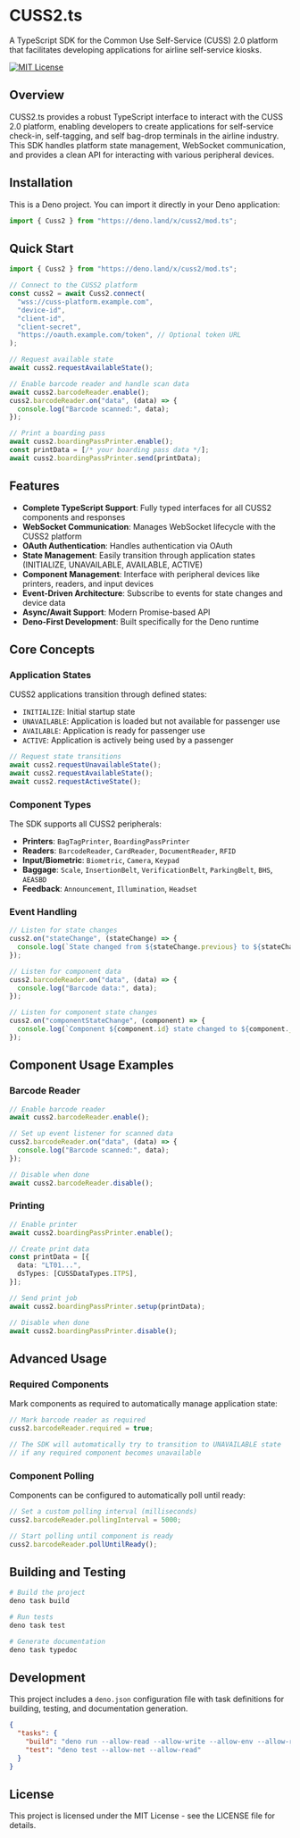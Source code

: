 # CUSS2.ts

A TypeScript SDK for the Common Use Self-Service (CUSS) 2.0 platform that facilitates developing applications for
airline self-service kiosks.

[![MIT License](https://img.shields.io/badge/License-MIT-blue.svg)](https://opensource.org/licenses/MIT)

## Overview

CUSS2.ts provides a robust TypeScript interface to interact with the CUSS 2.0 platform, enabling developers to create
applications for self-service check-in, self-tagging, and self bag-drop terminals in the airline industry. This SDK
handles platform state management, WebSocket communication, and provides a clean API for interacting with various
peripheral devices.

## Installation

This is a Deno project. You can import it directly in your Deno application:

```typescript
import { Cuss2 } from "https://deno.land/x/cuss2/mod.ts";
```

## Quick Start

```typescript
import { Cuss2 } from "https://deno.land/x/cuss2/mod.ts";

// Connect to the CUSS2 platform
const cuss2 = await Cuss2.connect(
  "wss://cuss-platform.example.com",
  "device-id",
  "client-id",
  "client-secret",
  "https://oauth.example.com/token", // Optional token URL
);

// Request available state
await cuss2.requestAvailableState();

// Enable barcode reader and handle scan data
await cuss2.barcodeReader.enable();
cuss2.barcodeReader.on("data", (data) => {
  console.log("Barcode scanned:", data);
});

// Print a boarding pass
await cuss2.boardingPassPrinter.enable();
const printData = [/* your boarding pass data */];
await cuss2.boardingPassPrinter.send(printData);
```

## Features

- **Complete TypeScript Support**: Fully typed interfaces for all CUSS2 components and responses
- **WebSocket Communication**: Manages WebSocket lifecycle with the CUSS2 platform
- **OAuth Authentication**: Handles authentication via OAuth
- **State Management**: Easily transition through application states (INITIALIZE, UNAVAILABLE, AVAILABLE, ACTIVE)
- **Component Management**: Interface with peripheral devices like printers, readers, and input devices
- **Event-Driven Architecture**: Subscribe to events for state changes and device data
- **Async/Await Support**: Modern Promise-based API
- **Deno-First Development**: Built specifically for the Deno runtime

## Core Concepts

### Application States

CUSS2 applications transition through defined states:

- `INITIALIZE`: Initial startup state
- `UNAVAILABLE`: Application is loaded but not available for passenger use
- `AVAILABLE`: Application is ready for passenger use
- `ACTIVE`: Application is actively being used by a passenger

```typescript
// Request state transitions
await cuss2.requestUnavailableState();
await cuss2.requestAvailableState();
await cuss2.requestActiveState();
```

### Component Types

The SDK supports all CUSS2 peripherals:

- **Printers**: `BagTagPrinter`, `BoardingPassPrinter`
- **Readers**: `BarcodeReader`, `CardReader`, `DocumentReader`, `RFID`
- **Input/Biometric**: `Biometric`, `Camera`, `Keypad`
- **Baggage**: `Scale`, `InsertionBelt`, `VerificationBelt`, `ParkingBelt`, `BHS`, `AEASBD`
- **Feedback**: `Announcement`, `Illumination`, `Headset`

### Event Handling

```typescript
// Listen for state changes
cuss2.on("stateChange", (stateChange) => {
  console.log(`State changed from ${stateChange.previous} to ${stateChange.current}`);
});

// Listen for component data
cuss2.barcodeReader.on("data", (data) => {
  console.log("Barcode data:", data);
});

// Listen for component state changes
cuss2.on("componentStateChange", (component) => {
  console.log(`Component ${component.id} state changed to ${component._componentState}`);
});
```

## Component Usage Examples

### Barcode Reader

```typescript
// Enable barcode reader
await cuss2.barcodeReader.enable();

// Set up event listener for scanned data
cuss2.barcodeReader.on("data", (data) => {
  console.log("Barcode scanned:", data);
});

// Disable when done
await cuss2.barcodeReader.disable();
```

### Printing

```typescript
// Enable printer
await cuss2.boardingPassPrinter.enable();

// Create print data
const printData = [{
  data: "LT01...",
  dsTypes: [CUSSDataTypes.ITPS],
}];

// Send print job
await cuss2.boardingPassPrinter.setup(printData);

// Disable when done
await cuss2.boardingPassPrinter.disable();
```

## Advanced Usage

### Required Components

Mark components as required to automatically manage application state:

```typescript
// Mark barcode reader as required
cuss2.barcodeReader.required = true;

// The SDK will automatically try to transition to UNAVAILABLE state
// if any required component becomes unavailable
```

### Component Polling

Components can be configured to automatically poll until ready:

```typescript
// Set a custom polling interval (milliseconds)
cuss2.barcodeReader.pollingInterval = 5000;

// Start polling until component is ready
cuss2.barcodeReader.pollUntilReady();
```

## Building and Testing

```bash
# Build the project
deno task build

# Run tests
deno task test

# Generate documentation
deno task typedoc
```

## Development

This project includes a `deno.json` configuration file with task definitions for building, testing, and documentation
generation.

```json
{
  "tasks": {
    "build": "deno run --allow-read --allow-write --allow-env --allow-run scripts/build.ts",
    "test": "deno test --allow-net --allow-read"
  }
}
```

## License

This project is licensed under the MIT License - see the LICENSE file for details.
